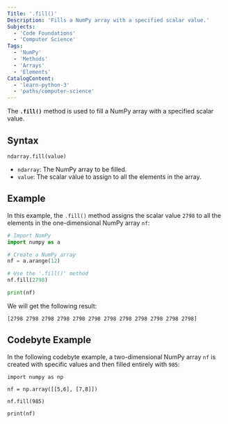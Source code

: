```yaml
---
Title: '.fill()'
Description: 'Fills a NumPy array with a specified scalar value.'
Subjects:
  - 'Code Foundations'
  - 'Computer Science'
Tags:
  - 'NumPy'
  - 'Methods'
  - 'Arrays'
  - 'Elements'
CatalogContent:
  - 'learn-python-3'
  - 'paths/computer-science'
---
```


The **`.fill()`** method is used to fill a NumPy array with a specified scalar value.

## Syntax

```pseudo
ndarray.fill(value)
```

- `ndarray`: The NumPy array to be filled.
- `value`: The scalar value to assign to all the elements in the array.

## Example

In this example, the `.fill()` method assigns the scalar value `2798` to all the elements in the one-dimensional NumPy array `nf`:

```py
# Import NumPy
import numpy as a

# Create a NumPy array
nf = a.arange(12)

# Use the '.fill()' method
nf.fill(2798)

print(nf)
```

We will get the following result:

```shell
[2798 2798 2798 2798 2798 2798 2798 2798 2798 2798 2798 2798]
```

## Codebyte Example

In the following codebyte example, a two-dimensional NumPy array `nf` is created with specific values and then filled entirely with `985`:

```codebyte/python
import numpy as np

nf = np.array([[5,6], [7,8]])

nf.fill(985)

print(nf)
```
